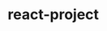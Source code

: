 # react-project
<!-- 
        //VIDEO GUIA
        //https://www.youtube.com/watch?v=pP7quzFmWBY&t=556s&ab_channel=Firebase
        
        //Firebase database
        //https://console.firebase.google.com/u/0/project/filessave-73b1a/database/filessave-73b1a-default-rtdb/data 

        //Page Web Resultado
        https://sieck3.github.io/CommentsPage/
        
        -->